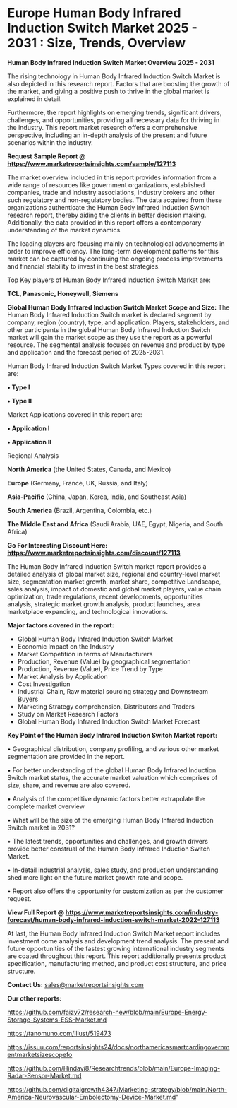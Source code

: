 # Europe Human Body Infrared Induction Switch Market 2025 - 2031 : Size, Trends, Overview

<Strong> Human Body Infrared Induction Switch Market Overview 2025 - 2031</strong>

The rising technology in Human Body Infrared Induction Switch Market is also depicted in this research report. Factors that are boosting the growth of the market, and giving a positive push to thrive in the global market is explained in detail.

Furthermore, the report highlights on emerging trends, significant drivers, challenges, and opportunities, providing all necessary data for thriving in the industry. This report market research offers a comprehensive perspective, including an in-depth analysis of the present and future scenarios within the industry.

<strong>Request Sample Report @ <a href=https://www.marketreportsinsights.com/sample/127113>https://www.marketreportsinsights.com/sample/127113</a></strong>

The market overview included in this report provides information from a wide range of resources like government organizations, established companies, trade and industry associations, industry brokers and other such regulatory and non-regulatory bodies. The data acquired from these organizations authenticate the Human Body Infrared Induction Switch research report, thereby aiding the clients in better decision making. Additionally, the data provided in this report offers a contemporary understanding of the market dynamics.

The leading players are focusing mainly on technological advancements in order to improve efficiency. The long-term development patterns for this market can be captured by continuing the ongoing process improvements and financial stability to invest in the best strategies.

Top Key players of Human Body Infrared Induction Switch Market are:

<strong>TCL, Panasonic, Honeywell, Siemens</strong>

<strong><b>Global Human Body Infrared Induction Switch Market Scope and Size:</b></strong>
The Human Body Infrared Induction Switch market is declared segment by company, region (country), type, and application. Players, stakeholders, and other participants in the global Human Body Infrared Induction Switch market will gain the market scope as they use the report as a powerful resource. The segmental analysis focuses on revenue and product by type and application and the forecast period of 2025-2031.

Human Body Infrared Induction Switch Market Types covered in this report are:

<strong>• Type I

• Type II</strong>

Market Applications covered in this report are:

<strong>• Application I

• Application II</strong> 

Regional Analysis

<strong>North America</strong> (the United States, Canada, and Mexico)

<strong>Europe</strong> (Germany, France, UK, Russia, and Italy)

<strong>Asia-Pacific</strong> (China, Japan, Korea, India, and Southeast Asia)

<strong>South America</strong> (Brazil, Argentina, Colombia, etc.)

<strong>The Middle East and Africa</strong> (Saudi Arabia, UAE, Egypt, Nigeria, and South Africa)

<strong>Go For Interesting Discount Here: <a href=https://www.marketreportsinsights.com/discount/127113>https://www.marketreportsinsights.com/discount/127113</a></strong>

The Human Body Infrared Induction Switch market report provides a detailed analysis of global market size, regional and country-level market size, segmentation market growth, market share, competitive Landscape, sales analysis, impact of domestic and global market players, value chain optimization, trade regulations, recent developments, opportunities analysis, strategic market growth analysis, product launches, area marketplace expanding, and technological innovations.

<strong><b>Major factors covered in the report:</b></strong>
<ul>
  <li>Global Human Body Infrared Induction Switch Market </li>
  <li>Economic Impact on the Industry</li>
  <li>Market Competition in terms of Manufacturers</li>
  <li>Production, Revenue (Value) by geographical segmentation</li>
  <li>Production, Revenue (Value), Price Trend by Type</li>
  <li>Market Analysis by Application</li>
  <li>Cost Investigation</li>
  <li>Industrial Chain, Raw material sourcing strategy and Downstream Buyers</li>
  <li>Marketing Strategy comprehension, Distributors and Traders</li>
  <li>Study on Market Research Factors</li>
  <li>Global Human Body Infrared Induction Switch Market Forecast</li>
</ul>

<strong><b>Key Point of the Human Body Infrared Induction Switch Market report:</b></strong>

• Geographical distribution, company profiling, and various other market segmentation are provided in the report.

• For better understanding of the global Human Body Infrared Induction Switch market status, the accurate market valuation which comprises of size, share, and revenue are also covered.

• Analysis of the competitive dynamic factors better extrapolate the complete market overview

• What will be the size of the emerging Human Body Infrared Induction Switch market in 2031?

• The latest trends, opportunities and challenges, and growth drivers provide better construal of the Human Body Infrared Induction Switch Market.

• In-detail industrial analysis, sales study, and production understanding shed more light on the future market growth rate and scope.

• Report also offers the opportunity for customization as per the customer request.

<strong><b>View Full Report @ <a href=https://www.marketreportsinsights.com/industry-forecast/human-body-infrared-induction-switch-market-2022-127113>https://www.marketreportsinsights.com/industry-forecast/human-body-infrared-induction-switch-market-2022-127113</a></b></strong>


At last, the Human Body Infrared Induction Switch Market report includes investment come analysis and development trend analysis. The present and future opportunities of the fastest growing international industry segments are coated throughout this report. This report additionally presents product specification, manufacturing method, and product cost structure, and price structure.

<strong>Contact Us:</strong>
sales@marketreportsinsights.com

<strong>Our other reports:</strong>

<a href=https://github.com/faizy72/research-new/blob/main/Europe-Energy-Storage-Systems-ESS-Market.md>https://github.com/faizy72/research-new/blob/main/Europe-Energy-Storage-Systems-ESS-Market.md</a>

<a href=https://tanomuno.com/illust/519473>https://tanomuno.com/illust/519473</a>

<a href=https://issuu.com/reportsinsights24/docs/northamericasmartcardingovernmentmarketsizescopefo>https://issuu.com/reportsinsights24/docs/northamericasmartcardingovernmentmarketsizescopefo</a>

<a href=https://github.com/Hindavi8/Researchtrends/blob/main/Europe-Imaging-Radar-Sensor-Market.md>https://github.com/Hindavi8/Researchtrends/blob/main/Europe-Imaging-Radar-Sensor-Market.md</a>

<a href=https://github.com/digitalgrowth4347/Marketing-strategy/blob/main/North-America-Neurovascular-Embolectomy-Device-Market.md>https://github.com/digitalgrowth4347/Marketing-strategy/blob/main/North-America-Neurovascular-Embolectomy-Device-Market.md</a>"
